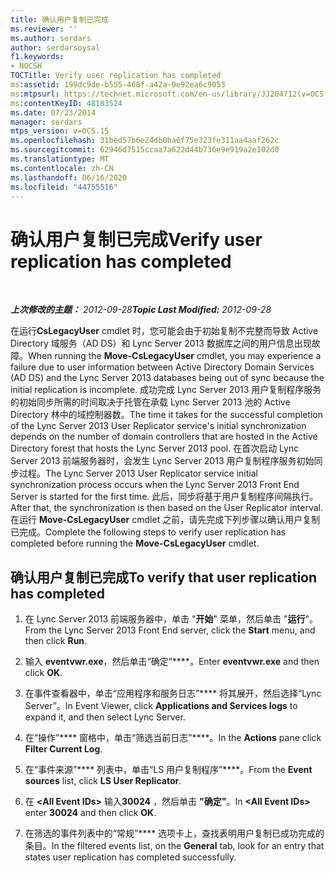 ```yaml
---
title: 确认用户复制已完成
ms.reviewer: ''
ms.author: serdars
author: serdarsoysal
f1.keywords:
- NOCSH
TOCTitle: Verify user replication has completed
ms:assetid: 199dc9de-b555-468f-a42a-9e92ea6c9053
ms:mtpsurl: https://technet.microsoft.com/en-us/library/JJ204712(v=OCS.15)
ms:contentKeyID: 48183524
ms.date: 07/23/2014
manager: serdars
mtps_version: v=OCS.15
ms.openlocfilehash: 31bed57b6e24db0ba6f75e323fe311aa4aaf262c
ms.sourcegitcommit: 62946d7515ccaa7a622d44b736e9e919a2e102d0
ms.translationtype: MT
ms.contentlocale: zh-CN
ms.lasthandoff: 06/16/2020
ms.locfileid: "44755516"
---
```

<div data-xmlns="http://www.w3.org/1999/xhtml">

<div class="topic" data-xmlns="http://www.w3.org/1999/xhtml" data-msxsl="urn:schemas-microsoft-com:xslt" data-cs="https://msdn.microsoft.com/">

<div data-asp="https://msdn2.microsoft.com/asp">

# <a name="verify-user-replication-has-completed"></a><span data-ttu-id="e2cdb-102">确认用户复制已完成</span><span class="sxs-lookup"><span data-stu-id="e2cdb-102">Verify user replication has completed</span></span>

</div>

<div id="mainSection">

<div id="mainBody">

<span> </span>

<span data-ttu-id="e2cdb-103">_**上次修改的主题：** 2012-09-28_</span><span class="sxs-lookup"><span data-stu-id="e2cdb-103">_**Topic Last Modified:** 2012-09-28_</span></span>

<span data-ttu-id="e2cdb-104">在运行**CsLegacyUser** cmdlet 时，您可能会由于初始复制不完整而导致 Active Directory 域服务（AD DS）和 Lync Server 2013 数据库之间的用户信息出现故障。</span><span class="sxs-lookup"><span data-stu-id="e2cdb-104">When running the **Move-CsLegacyUser** cmdlet, you may experience a failure due to user information between Active Directory Domain Services (AD DS) and the Lync Server 2013 databases being out of sync because the initial replication is incomplete.</span></span> <span data-ttu-id="e2cdb-105">成功完成 Lync Server 2013 用户复制程序服务的初始同步所需的时间取决于托管在承载 Lync Server 2013 池的 Active Directory 林中的域控制器数。</span><span class="sxs-lookup"><span data-stu-id="e2cdb-105">The time it takes for the successful completion of the Lync Server 2013 User Replicator service's initial synchronization depends on the number of domain controllers that are hosted in the Active Directory forest that hosts the Lync Server 2013 pool.</span></span> <span data-ttu-id="e2cdb-106">在首次启动 Lync Server 2013 前端服务器时，会发生 Lync Server 2013 用户复制程序服务初始同步过程。</span><span class="sxs-lookup"><span data-stu-id="e2cdb-106">The Lync Server 2013 User Replicator service initial synchronization process occurs when the Lync Server 2013 Front End Server is started for the first time.</span></span> <span data-ttu-id="e2cdb-107">此后，同步将基于用户复制程序间隔执行。</span><span class="sxs-lookup"><span data-stu-id="e2cdb-107">After that, the synchronization is then based on the User Replicator interval.</span></span> <span data-ttu-id="e2cdb-108">在运行 **Move-CsLegacyUser** cmdlet 之前，请先完成下列步骤以确认用户复制已完成。</span><span class="sxs-lookup"><span data-stu-id="e2cdb-108">Complete the following steps to verify user replication has completed before running the **Move-CsLegacyUser** cmdlet.</span></span>

<div>

## <a name="to-verify-that-user-replication-has-completed"></a><span data-ttu-id="e2cdb-109">确认用户复制已完成</span><span class="sxs-lookup"><span data-stu-id="e2cdb-109">To verify that user replication has completed</span></span>

1.  <span data-ttu-id="e2cdb-110">在 Lync Server 2013 前端服务器中，单击 "**开始**" 菜单，然后单击 "**运行**"。</span><span class="sxs-lookup"><span data-stu-id="e2cdb-110">From the Lync Server 2013 Front End server, click the **Start** menu, and then click **Run**.</span></span>

2.  <span data-ttu-id="e2cdb-111">输入 **eventvwr.exe**，然后单击“确定”\*\*\*\*。</span><span class="sxs-lookup"><span data-stu-id="e2cdb-111">Enter **eventvwr.exe** and then click **OK**.</span></span>

3.  <span data-ttu-id="e2cdb-112">在事件查看器中，单击“应用程序和服务日志”\*\*\*\* 将其展开，然后选择“Lync Server”。</span><span class="sxs-lookup"><span data-stu-id="e2cdb-112">In Event Viewer, click **Applications and Services logs** to expand it, and then select Lync Server.</span></span>

4.  <span data-ttu-id="e2cdb-113">在“操作”\*\*\*\* 窗格中，单击“筛选当前日志”\*\*\*\*。</span><span class="sxs-lookup"><span data-stu-id="e2cdb-113">In the **Actions** pane click **Filter Current Log**.</span></span>

5.  <span data-ttu-id="e2cdb-114">在“事件来源”\*\*\*\* 列表中，单击“LS 用户复制程序”\*\*\*\*。</span><span class="sxs-lookup"><span data-stu-id="e2cdb-114">From the **Event sources** list, click **LS User Replicator**.</span></span>

6.  <span data-ttu-id="e2cdb-115">在 **\<All Event IDs\>** 输入**30024** ，然后单击 **"确定"**。</span><span class="sxs-lookup"><span data-stu-id="e2cdb-115">In **\<All Event IDs\>** enter **30024** and then click **OK**.</span></span>

7.  <span data-ttu-id="e2cdb-116">在筛选的事件列表中的“常规”\*\*\*\* 选项卡上，查找表明用户复制已成功完成的条目。</span><span class="sxs-lookup"><span data-stu-id="e2cdb-116">In the filtered events list, on the **General** tab, look for an entry that states user replication has completed successfully.</span></span>

</div>

</div>

<span> </span>

</div>

</div>

</div>


